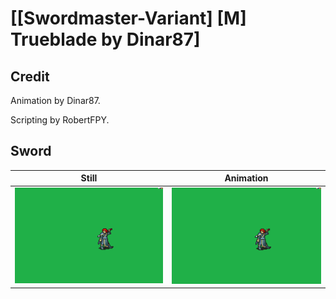 # [\[Swordmaster-Variant\] \[M\] Trueblade by Dinar87]

## Credit

Animation by Dinar87.

Scripting by RobertFPY.

## Sword

| Still | Animation |
| :---: | :-------: |
| ![Sword still](./Sword_000.png) | ![Sword animation](./Sword.gif) |
